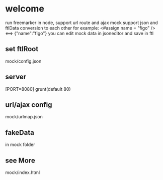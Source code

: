 # welcome
run freemarker in node, support url route and ajax mock
support json and ftlData conversion to each other
for example: <#assign name = "figo" /> <==> {"name":"figo"}
you can edit mock data in jsoneditor and save in ftl

## set ftlRoot
mock/config.json

## server
[PORT=8080] grunt(default 80)

## url/ajax config
mock/urlmap.json

## fakeData
in mock folder

## see More
mock/index.html